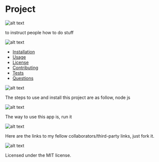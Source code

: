 


  # Project

  ![alt text](https://img.shields.io/badge/Description-blue)
  
  to instruct people how to do stuff


  ![alt text](https://img.shields.io/badge/TableofContents-purple)

- [Installation](#installation)
- [Usage](#usage)
- [License](#license)
- [Contributing](#contributing)
- [Tests](#tests)
- [Questions](#questions)

![alt text](https://img.shields.io/badge/Installation-red)

The steps to use and install this project are as follow, node js

![alt text](https://img.shields.io/badge/Usage-green)


The way to use this app is, run it

![alt text](https://img.shields.io/badge/Credits-blue)

Here are the links to my fellow collaborators/third-party links, just fork it.

![alt text](https://img.shields.io/badge/License-green)

Licensed under the MIT license.

